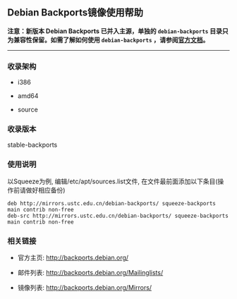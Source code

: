 ---
---

## Debian Backports镜像使用帮助

**注意：新版本 Debian Backports 已并入主源，单独的 `debian-backports` 目录只为兼容性保留。如需了解如何使用 `debian-backports` ，请参阅[官方文档](http://backports.debian.org/Instructions "http://backports.debian.org/Instructions")。**

* * *

### 收录架构

  + i386

  + amd64

  + source 

### 收录版本

stable-backports 

### 使用说明

以Squeeze为例, 编辑/etc/apt/sources.list文件, 在文件最前面添加以下条目(操作前请做好相应备份) 

    
    
    deb http://mirrors.ustc.edu.cn/debian-backports/ squeeze-backports main contrib non-free
    deb-src http://mirrors.ustc.edu.cn/debian-backports/ squeeze-backports main contrib non-free

### 相关链接

  + 官方主页: <http://backports.debian.org/>

  + 邮件列表: <http://backports.debian.org/Mailinglists/>

  + 镜像列表: <http://backports.debian.org/Mirrors/>
